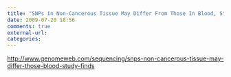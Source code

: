 ```yaml
---
title: "SNPs in Non-Cancerous Tissue May Differ From Those In Blood, Study Finds"
date: 2009-07-20 18:56
comments: true
external-url:
categories:
---
```

<http://www.genomeweb.com/sequencing/snps-non-cancerous-tissue-may-differ-those-blood-study-finds>
